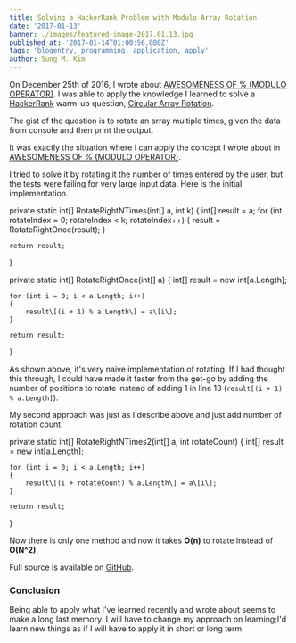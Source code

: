 ```yaml
---
title: Solving a HackerRank Problem with Modulo Array Rotation
date: '2017-01-13'
banner: ./images/featured-image-2017.01.13.jpg
published_at: '2017-01-14T01:00:56.000Z'
tags: 'blogentry, programming, application, apply'
author: Sung M. Kim
---
```


On December 25th of 2016, I wrote about [AWESOMENESS OF % (MODULO OPERATOR)](https://www.slightedgecoder.com/2016/12/25/awesomeness-modulo-operator/). I was able to apply the knowledge I learned to solve a [HackerRank](http://hackerrank.com/) warm-up question, [Circular Array Rotation](https://www.hackerrank.com/challenges/circular-array-rotation).

The gist of the question is to rotate an array multiple times, given the data from console and then print the output.

It was exactly the situation where I can apply the concept I wrote about in [AWESOMENESS OF % (MODULO OPERATOR)](https://www.slightedgecoder.com/2016/12/25/awesomeness-modulo-operator/).

I tried to solve it by rotating it the number of times entered by the user, but the tests were failing for very large input data. Here is the initial implementation.

private static int\[\] RotateRightNTimes(int\[\] a, int k)
{
	int\[\] result = a;
	for (int rotateIndex = 0; rotateIndex < k; rotateIndex++)
	{
		result = RotateRightOnce(result);
	}

	return result;
}

private static int\[\] RotateRightOnce(int\[\] a)
{
	int\[\] result = new int\[a.Length\];

	for (int i = 0; i < a.Length; i++)
	{
		result\[(i + 1) % a.Length\] = a\[i\];
	}

	return result;
}

As shown above, it's very naive implementation of rotating. If I had thought this through, I could have made it faster from the get-go by adding the number of positions to rotate instead of adding 1 in line 18 (`result[(i + 1) % a.Length]`).

My second approach was just as I describe above and just add number of rotation count.

private static int\[\] RotateRightNTimes2(int\[\] a, int rotateCount)
{
	int\[\] result = new int\[a.Length\];

	for (int i = 0; i < a.Length; i++)
	{
		result\[(i + rotateCount) % a.Length\] = a\[i\];
	}

	return result;
}

Now there is only one method and now it takes **O(n)** to rotate instead of **O(N^2)**.

Full source is available on [GitHub](https://github.com/dance2die/Problems.HackerRank/blob/master/Problems.HackerRank.Algorithms/WarmUp/CircularArrayRotationMain.cs).

### Conclusion

Being able to apply what I've learned recently and wrote about seems to make a long last memory. I will have to change my approach on learning;I'd learn new things as if I will have to apply it in short or long term.

